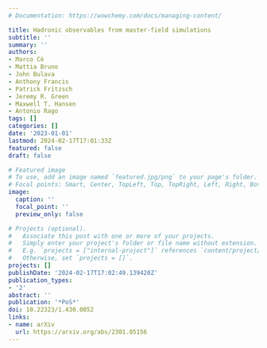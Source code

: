 ```yaml
---
# Documentation: https://wowchemy.com/docs/managing-content/

title: Hadronic observables from master-field simulations
subtitle: ''
summary: ''
authors:
- Marco Cè
- Mattia Bruno
- John Bulava
- Anthony Francis
- Patrick Fritzsch
- Jeremy R. Green
- Maxwell T. Hansen
- Antonio Rago
tags: []
categories: []
date: '2023-01-01'
lastmod: 2024-02-17T17:01:33Z
featured: false
draft: false

# Featured image
# To use, add an image named `featured.jpg/png` to your page's folder.
# Focal points: Smart, Center, TopLeft, Top, TopRight, Left, Right, BottomLeft, Bottom, BottomRight.
image:
  caption: ''
  focal_point: ''
  preview_only: false

# Projects (optional).
#   Associate this post with one or more of your projects.
#   Simply enter your project's folder or file name without extension.
#   E.g. `projects = ["internal-project"]` references `content/project/deep-learning/index.md`.
#   Otherwise, set `projects = []`.
projects: []
publishDate: '2024-02-17T17:02:49.139420Z'
publication_types:
- '2'
abstract: ''
publication: '*PoS*'
doi: 10.22323/1.430.0052
links:
- name: arXiv
  url: https://arxiv.org/abs/2301.05156
---
```

